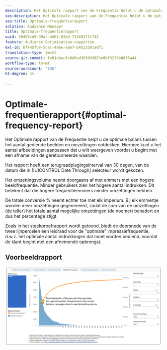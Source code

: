 ```yaml
---
description: Het Optimale rapport van de Frequentie helpt u de optimale balans tussen het aantal gediende beelden en omzettingen ontdekken. Hiermee kunt u het aantal afbeeldingen aanpassen dat u wilt weergeven voordat u begint met een afname van de geretourneerde waarden.
seo-description: Het Optimale rapport van de Frequentie helpt u de optimale balans tussen het aantal gediende beelden en omzettingen ontdekken. Hiermee kunt u het aantal afbeeldingen aanpassen dat u wilt weergeven voordat u begint met een afname van de geretourneerde waarden.
seo-title: Optimale-frequentierapport
solution: Audience Manager
title: Optimale-frequentierapport
uuid: 50459ce9-39ac-4401-93dd-7526937fc742
feature: Audience Optimization-rapporten
exl-id: bf445fde-5cac-40ee-aa67-b4523391a6f1
translation-type: tm+mt
source-git-commit: fe01ebac8c0d0ad3630d3853e0bf32f0b00f6a44
workflow-type: tm+mt
source-wordcount: '245'
ht-degree: 4%

---
```


# Optimale-frequentierapport{#optimal-frequency-report}

Het Optimale rapport van de Frequentie helpt u de optimale balans tussen het aantal gediende beelden en omzettingen ontdekken. Hiermee kunt u het aantal afbeeldingen aanpassen dat u wilt weergeven voordat u begint met een afname van de geretourneerde waarden.

Het rapport heeft een terugraadplegingsinterval van 30 dagen, van de datum die in [!UICONTROL Date Through] selecteur wordt gekozen.

Het omzettingsvolume neemt doorgaans af met emmers met een hogere beeldfrequentie. Minder gebruikers zien het hogere aantal indrukken. Dit betekent dat die hogere frequentieemmers minder omzettingen hebben.

De totale conversie % neemt echter toe met elk imperium. Bij elk emmertje worden meer omzettingen gegenereerd, zodat de som van de omzettingen (de teller) het totale aantal mogelijke omzettingen (de noemer) benadert en dus het percentage stijgt.

Zoals in het steekproefrapport wordt getoond, biedt de doorsnede van de twee lijnpercelen een leidraad voor de &quot;optimale&quot; impressiefrequentie, d.w.z. het optimale aantal indrukkingen dat moet worden bediend, voordat de klant begint met een afnemende opbrengst.

## Voorbeeldrapport

![optimale frequentie](assets/optimal-frequency2.png)
